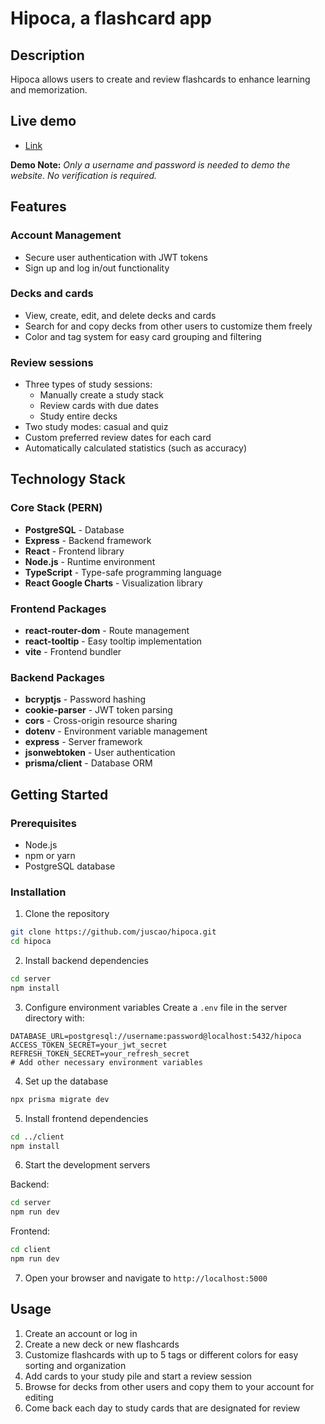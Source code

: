# Hipoca, a flashcard app

## Description

Hipoca allows users to create and review flashcards to enhance learning and memorization.

## Live demo

- [Link]()

**Demo Note:** _Only a username and password is needed to demo the website. No verification is required._

## Features

### Account Management

- Secure user authentication with JWT tokens
- Sign up and log in/out functionality

### Decks and cards

- View, create, edit, and delete decks and cards
- Search for and copy decks from other users to customize them freely
- Color and tag system for easy card grouping and filtering

### Review sessions

- Three types of study sessions:
  - Manually create a study stack
  - Review cards with due dates
  - Study entire decks
- Two study modes: casual and quiz
- Custom preferred review dates for each card
- Automatically calculated statistics (such as accuracy)

## Technology Stack

### Core Stack (PERN)

- **PostgreSQL** - Database
- **Express** - Backend framework
- **React** - Frontend library
- **Node.js** - Runtime environment
- **TypeScript** - Type-safe programming language
- **React Google Charts** - Visualization library

### Frontend Packages

- **react-router-dom** - Route management
- **react-tooltip** - Easy tooltip implementation
- **vite** - Frontend bundler

### Backend Packages

- **bcryptjs** - Password hashing
- **cookie-parser** - JWT token parsing
- **cors** - Cross-origin resource sharing
- **dotenv** - Environment variable management
- **express** - Server framework
- **jsonwebtoken** - User authentication
- **prisma/client** - Database ORM

## Getting Started

### Prerequisites

- Node.js
- npm or yarn
- PostgreSQL database

### Installation

1. Clone the repository

```bash
git clone https://github.com/juscao/hipoca.git
cd hipoca
```

2. Install backend dependencies

```bash
cd server
npm install
```

3. Configure environment variables
   Create a `.env` file in the server directory with:

```
DATABASE_URL=postgresql://username:password@localhost:5432/hipoca
ACCESS_TOKEN_SECRET=your_jwt_secret
REFRESH_TOKEN_SECRET=your_refresh_secret
# Add other necessary environment variables
```

4. Set up the database

```bash
npx prisma migrate dev
```

5. Install frontend dependencies

```bash
cd ../client
npm install
```

6. Start the development servers

Backend:

```bash
cd server
npm run dev
```

Frontend:

```bash
cd client
npm run dev
```

7. Open your browser and navigate to `http://localhost:5000`

## Usage

1. Create an account or log in
2. Create a new deck or new flashcards
3. Customize flashcards with up to 5 tags or different colors for easy sorting and organization
4. Add cards to your study pile and start a review session
5. Browse for decks from other users and copy them to your account for editing
6. Come back each day to study cards that are designated for review
